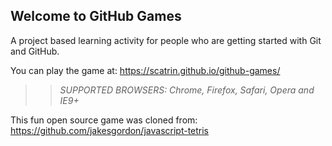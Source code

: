 ## Welcome to GitHub Games

A project based learning activity for people who are getting started with Git and GitHub.

You can play the game at: https://scatrin.github.io/github-games/

>> _*SUPPORTED BROWSERS*: Chrome, Firefox, Safari, Opera and IE9+_

This fun open source game was cloned from: https://github.com/jakesgordon/javascript-tetris
